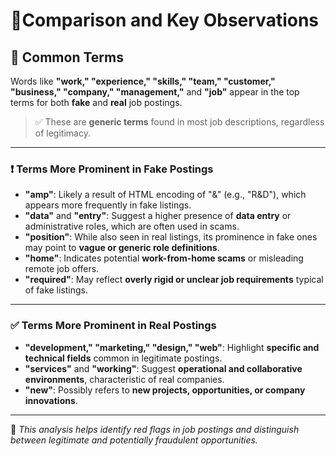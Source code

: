 
# 🧠Comparison and Key Observations

## 🔁 Common Terms

Words like **"work," "experience," "skills," "team," "customer," "business,"
 "company," "management,"** and **"job"** appear in the top terms for both
  **fake** and **real** job postings.

> ✅ These are **generic terms** found in most job descriptions, regardless of legitimacy.

---

### ❗ Terms More Prominent in Fake Postings

- **"amp"**: Likely a result of HTML encoding of "&" (e.g., "R&amp;D"),
 which appears more frequently in fake listings.
- **"data"** and **"entry"**: Suggest a higher presence of **data entry**
 or administrative roles, which are often used in scams.
- **"position"**: While also seen in real listings, its prominence in fake ones
 may point to **vague or generic role definitions**.
- **"home"**: Indicates potential **work-from-home scams** or misleading remote
 job offers.
- **"required"**: May reflect **overly rigid or unclear job requirements**
typical of fake listings.

---

### ✅ Terms More Prominent in Real Postings

- **"development," "marketing," "design," "web"**:
Highlight **specific and technical fields** common in legitimate postings.
- **"services"** and **"working"**: Suggest
**operational and collaborative environments**, characteristic of real companies.
- **"new"**: Possibly refers to **new projects, opportunities, or company innovations**.

---

📝 *This analysis helps identify red flags in job postings and distinguish
between legitimate and potentially fraudulent opportunities.*
